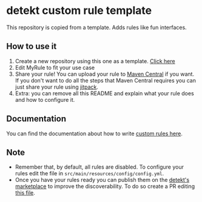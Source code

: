 # detekt custom rule template

This repository is copied from a template. Adds rules like fun interfaces.

## How to use it

1. Create a new repository using this one as a template. [Click here][create_template]
2. Edit MyRule to fit your use case
3. Share your rule! You can upload your rule to [Maven Central][maven_central] if you want. If you don't want to do all
   the steps that Maven Central requires you can just share your rule using [jitpack][jitpack].
4. Extra: you can remove all this README and explain what your rule does and how to configure it.

## Documentation

You can find the documentation about how to write [custom rules here][custom_rule_documentation].

## Note

- Remember that, by default, all rules are disabled. To configure your rules edit the file in
`src/main/resources/config/config.yml`.
- Once you have your rules ready you can publish them on the [detekt's marketplace][detekt_marketplace] to improve the discoverability. To do so create a PR editing [this file][detekt_marketplace_edit].

[create_template]: https://github.com/detekt/detekt-custom-rule-template/generate

[maven_central]: https://search.maven.org/

[custom_rule_documentation]: https://detekt.github.io/detekt/extensions.html

[jitpack]: https://jitpack.io/

[detekt_marketplace]: https://detekt.dev/marketplace
[detekt_marketplace_edit]: https://github.com/detekt/detekt/blob/main/website/src/data/marketplace.js
